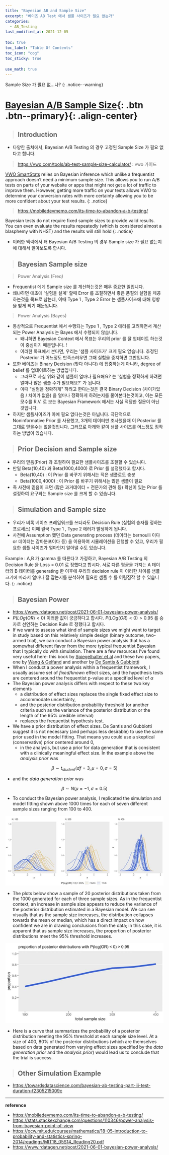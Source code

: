 ```yaml
---
title: "Bayesian AB and Sample Size"
excerpt: "베이즈 AB Test 에서 샘플 사이즈가 필요 없는가"
categories:
  - AB_Testing
last_modified_at: 2021-12-05

toc: true
toc_label: "Table Of Contents"
toc_icon: "cog"
toc_sticky: true

use_math: true
---
```


Sample Size 가 필요 없...나? 
{: .notice--warning}

# [Bayesian A/B Sample Size](#link){: .btn .btn--primary}{: .align-center}

> ## Introduction

- 다양한 출처에서, Bayesian A/B Testing 의 경우 고정된 Sample Size 가 필요 없다고 합니다. 

> <https://vwo.com/tools/ab-test-sample-size-calculator/> : vwo 가이드

[VWO SmartStats](https://vwo.com/why-us/technology/bayesian-statistics/) relies on Bayesian inference which unlike a frequentist approach doesn’t need a minimum sample size. This allows you to run A/B tests on parts of your website or apps that might not get a lot of traffic to improve them. However, getting more traffic on your tests allows VWO to determine your conversion rates with more certainty allowing you to be more confident about your test results.
{: .notice}

> <https://mobiledevmemo.com/its-time-to-abandon-a-b-testing/>

Bayesian tests do not require fixed sample sizes to provide valid results. You can even evaluate the results repeatedly (which is considered almost a blasphemy with NHST) and the results will still hold
{: .notice}

- 이러한 맥락에서 왜 Bayesian A/B Testing 의 경우 Sample size 가 필요 없는지에 대해서 알아보도록 합시다.

> ## Bayesian Sample size 

> Power Analysis (Freq)

- Frequentist 에게 Sample size 를 계산하는것은 매우 중요한 일입니다. 
- 왜냐하면 애초에 '실험을 설계' 할때 Error 를 조절하면서 좋은 품질의 실험을 제공하는것을 목표로 삼는데, 이때 Type 1 , Type 2 Error 는 샘플사이즈에 대해 영향을 받게 되기 때문입니다.

> Power Analysis (Bayes)

- 통상적으로 Frequentist 에서 수행되는 Type 1 , Type 2 에러를 고려하면서 계산되는 Power Analysis 는 Bayes 에서 수행되지 않습니다.
  - 왜냐하면 Bayesian Context 에서 목표는 우리의 prior 를 잘 업데이트 하는것이 중심이기 때문입니다. !
  - 이러한 목표에서 본다면, 우리는 '샘플 사이즈가' 크게 필요 없습니다. 추정된 Posterior 가 어느정도 만족스러우면 그때 실험을 중지하면 그만입니다.
- 또한 베이즈는 Binary Decision (맞다 아니다) 에 집중하는게 아니라, degree of belief 를 업데이트하는 방법입니다. 
  - 그러므로 사실 위와 같이 샘플이 얼마나 필요해요? 는 '실험을 정확하게 하려면 얼마나 많은 샘플 수가 필요해요?' 가 됩니다. 
  - 이때 "실험을 정확하게" 하려고 한다는것은 결국 Binary Decision (차이가있음 / 차이가 없음) 을 얼마나 정확하게 하려는지를 물어본다는것이고, 이는 모든 모수를 R.V. 로 보는 Bayesian Framework 에서는 사실 적당한 질문이 아닌 것입니다.
- 하지만 샘플사이즈가 아예 필요 없다는것은 아닙니다. 극단적으로 Noninformative Prior 를 사용했고, 3개의 데이터만 조사했을때 이 Posterior 를 그대로 믿을수는 없을것입니다. 그러므로 아래와 같이 샘플 사이즈를 어느정도 짐작하는 방법이 있습니다.

> ## Prior Decision and Sample size

- 우리의 믿음(Prior) 과 조절하여 필요한 샘플사이즈를 조절할 수 있습니다. 
- 만일 Beta(10,40) 과 Beta(1000,4000) 로 Prior 를 설정했다고 합시다.
  - Beta(10,40) : 이 Prior 를 바꾸기 위해서는 적은 샘플로도 충분
  - Beta(1000,4000) : 이 Prior 를 바꾸기 위해서는 많은 샘플이 필요 
- 즉 사전에 믿음이 크면 (많은 과거데이터 + 전문가의 견해 등) 확신이 있는 Prior 를 설정하여 요구되는 Sample size 를 크게 할 수 있습니다.

> ## Simulation and Sample size

- 우리가 비록 베이즈 프레임워크를 쓰더라도 Decision Rule (실험의 승자를 정하는 프로세스) 이때 결국 Type 1 , Type 2 에러가 발생하게 됩니다.
- 사전에 Assumption 했던 Data generating process (데이터는 bernoulli 이다 or 데이터는 감마분포이다 등) 을 이용하여 시뮬레이션을 진행할 수 있고, 우리가 필요한 샘플 사이즈가 얼마인지 알아낼 수도 있습니다. 

Example : A,B 가 gamma 를 따른다고 가정하고, Bayesian A/B Testing 의 Decision Rule 을 Loss = 0.01 로 정했다고 합시다. 서로 다른 평균을 가지는 A 데이터와 B 데이터를 generating 한 이후에 우리의 decision rule 이 이러한 차이를 샘플 크기에 따라서 얼마나 잘 잡는지를 분석하여 필요한 샘플 수 를 어림짐작 할 수 있습니다.
{: .notice}

> ## Bayesian Power 

- https://www.rdatagen.net/post/2021-06-01-bayesian-power-analysis/
- $P(L O g(O R)<0)$ 이러한 값이 궁금하다고 합시다. $P(L O g(O R)<0)>0.95$ 를 승자로 선언하는 Decision Rule 로 정했다고 합시다.
- If we want to assess what kind of sample sizes we might want to target in study based on this relatively simple design (binary outcome, two-armed trial), we can conduct a Bayesian power analysis that has a somewhat different flavor from the more typical frequentist Bayesian that I typically do with simulation. There are a few resources I’ve found very useful here: this book by [Spiegelhalter et al](https://onlinelibrary.wiley.com/doi/book/10.1002/0470092602) and these two papers, one by [Wang & Gelfand](https://projecteuclid.org/journals/statistical-science/volume-17/issue-2/A-simulation-based-approach-to-Bayesian-sample-size-determination-for/10.1214/ss/1030550861.full) and another by [De Santis & Gubbiotti](https://www.mdpi.com/1660-4601/18/2/595)
- When I conduct a power analysis within a frequentist framework, I usually assume set of *fixed/known* effect sizes, and the hypothesis tests are centered around the frequentist p-value at a specified level of $\alpha$
- The Bayesian power analysis differs with respect to these two key elements
  - a distribution of effect sizes replaces the single fixed effect size to accommodate uncertainty, 
  - and the posterior distribution probability threshold (or another criteria such as the variance of the posterior distribution or the length of the 95% credible interval) 
  - replaces the frequentist hypothesis test.
- We have a prior distribution of effect sizes. De Santis and Gubbiotti suggest it is not necessary (and perhaps less desirable) to use the same prior used in the model fitting. That means you could use a skeptical (conservative) prior centered around 0,
  -  in the analysis, but use a prior for data generation that is consistent with a clinically meaningful effect size. In the example above the *analysis prior* was

$$\beta \sim t_{s t u d e n t}(d f=3, \mu=0, \sigma=5)$$

- and the *data generation prior* was

$$\beta \sim N(\mu=-1, \sigma=0.5)$$

- To conduct the Bayesian power analysis, I replicated the simulation and model fitting shown above 1000 times for each of seven different sample sizes ranging from 100 to 400. 

![jpg](/assets/images/Stat/120_1.jpg)

- The plots below show a sample of 20 posterior distributions taken from the 1000 generated for each of three sample sizes. As in the frequentist context, an increase in sample size appears to reduce the variance of the posterior distribution estimated in a Bayesian model. We can see visually that as the sample size increases, the distribution collapses towards the mean or median, which has a direct impact on how confident we are in drawing conclusions from the data; in this case, it is apparent that as sample size increases, the proportion of posterior distributions meet the 95% threshold increases.

![jpg](/assets/images/Stat/120_2.jpg)

- Here is a curve that summarizes the probability of a posterior distribution meeting the 95% threshold at each sample size level. At a size of 400, 80% of the posterior distributions (which are themselves based on data generated from varying effect sizes specified by the *data generation prior* and the *analysis prior*) would lead us to conclude that the trial is success.

> ## Other Simulation Example

- https://towardsdatascience.com/bayesian-ab-testing-part-iii-test-duration-f2305215009c

---

**reference**

- <https://mobiledevmemo.com/its-time-to-abandon-a-b-testing/>
- <https://stats.stackexchange.com/questions/110346/power-analysis-from-bayesian-point-of-view>
- <https://ocw.mit.edu/courses/mathematics/18-05-introduction-to-probability-and-statistics-spring-2014/readings/MIT18_05S14_Reading20.pdf>
- <https://www.rdatagen.net/post/2021-06-01-bayesian-power-analysis/>



